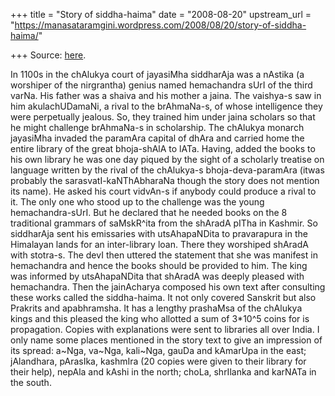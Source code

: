 +++
title = "Story of siddha-haima"
date = "2008-08-20"
upstream_url = "https://manasataramgini.wordpress.com/2008/08/20/story-of-siddha-haima/"

+++
Source: [here](https://manasataramgini.wordpress.com/2008/08/20/story-of-siddha-haima/).

In 1100s in the chAlukya court of jayasiMha siddharAja was a nAstika (a worshiper of the nirgrantha) genius named hemachandra sUrI of the third varNa. His father was a shaiva and his mother a jaina. The vaishya-s saw in him akulachUDamaNi, a rival to the brAhmaNa-s, of whose intelligence they were perpetually jealous. So, they trained him under jaina scholars so that he might challenge brAhmaNa-s in scholarship. The chAlukya monarch jayasiMha invaded the paramAra capital of dhAra and carried home the entire library of the great bhoja-shAlA to lATa. Having, added the books to his own library he was one day piqued by the sight of a scholarly treatise on language written by the rival of the chAlukya-s bhoja-deva-paramAra (itwas probably the sarasvatI-kaNThAbharaNa though the story does not mention its name). He asked his court vidvAn-s if anybody could produce a rival to it. The only one who stood up to the challenge was the young hemachandra-sUrI. But he declared that he needed books on the 8 traditional grammars of saMskR^ita from the shAradA pITha in Kashmir. So siddharAja sent his emissaries with utsAhapaNDita to pravarapura in the Himalayan lands for an inter-library loan. There they worshiped shAradA with stotra-s. The devI then uttered the statement that she was manifest in hemachandra and hence the books should be provided to him. The king was informed by utsAhapaNDita that shAradA was deeply pleased with hemachandra. Then the jainAcharya composed his own text after consulting these works called the siddha-haima. It not only covered Sanskrit but also Prakrits and apabhramsha. It has a lengthy prashaMsa of the chAlukya kings and this pleased the king who allotted a sum of 3\*10^5 coins for is propagation. Copies with explanations were sent to libraries all over India. I only name some places mentioned in the story text to give an impression of its spread: a\~Nga, va\~Nga, kali\~Nga, gauDa and kAmarUpa in the east; jAlandhara, pArasIka, kashmIra (20 copies were given to their library for their help), nepAla and kAshi in the north; choLa, shrIlanka and karNATa in the south.

